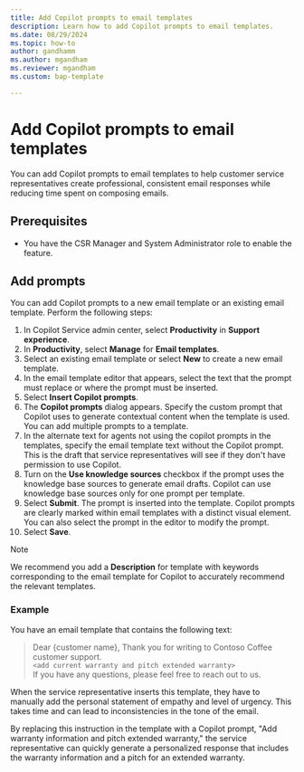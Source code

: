 ```yaml
---
title: Add Copilot prompts to email templates 
description: Learn how to add Copilot prompts to email templates.
ms.date: 08/29/2024
ms.topic: how-to
author: gandhamm
ms.author: mgandham
ms.reviewer: mgandham
ms.custom: bap-template

---
```


# Add Copilot prompts to email templates

You can add Copilot prompts to email templates to help customer service representatives create professional, consistent email responses while reducing time spent on composing emails.

## Prerequisites

- You have the CSR Manager and System Administrator role to enable the feature.

## Add prompts

You can add Copilot prompts to a new email template or an existing email template. Perform the following steps:

1. In Copilot Service admin center, select **Productivity** in **Support experience**.
1. In **Productivity**, select **Manage** for **Email templates**.
1. Select an existing email template or select **New** to create a new email template.
1. In the email template editor that appears, select the text that the prompt must replace or where the prompt must be inserted.
1. Select **Insert Copilot prompts**.
1. The **Copilot prompts** dialog appears. Specify the custom prompt that Copilot uses to generate contextual content when the template is used. You can add multiple prompts to a template. 
1. In the alternate text for agents not using the copilot prompts in the templates, specify the email template text without the Copilot prompt. This is the draft that service representatives will see if they don't have permission to use Copilot.
1. Turn on the **Use knowledge sources** checkbox if the prompt uses the knowledge base sources to generate email drafts. Copilot can use knowledge base sources only for one prompt per template.
1. Select **Submit**. The prompt is inserted into the template. Copilot prompts are clearly marked within email templates with a distinct visual element.
You can also select the prompt in the editor to modify the prompt.
1. Select **Save**.

> [!NOTE]
> We recommend you add a **Description** for template with keywords corresponding to the email template for Copilot to accurately recommend the relevant templates.

### Example

You have an email template that contains the following text:

> Dear {customer name},
> Thank you for writing to Contoso Coffee customer support. <br>
> `<add current warranty and pitch extended warranty>` <br>
> If you have any questions, please feel free to reach out to us.

When the service representative inserts this template, they have to manually add the personal statement of empathy and level of urgency. This takes time and can lead to inconsistencies in the tone of the email.

By replacing this instruction in the template with a Copilot prompt, "Add warranty information and pitch extended warranty," the service representative can quickly generate a personalized response that includes the warranty information and a pitch for an extended warranty.
